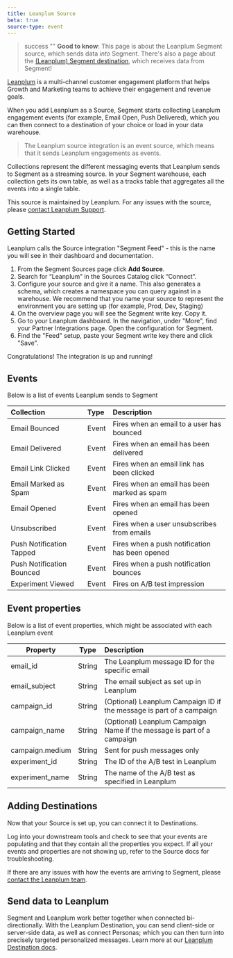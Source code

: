 ```yaml
---
title: Leanplum Source
beta: true
source-type: event
---
```


> success ""
> **Good to know**: This page is about the Leanplum Segment source, which sends data _into_ Segment. There's also a page about the [(Leanplum) Segment destination](https://segment.com/docs/connections/destinations/catalog/leanplum/), which receives data from Segment!

[Leanplum](https://leanplum.com/?utm_source=segmentio&utm_medium=docs&utm_campaign=partners) is a multi-channel customer engagement platform that helps Growth and Marketing teams to achieve their engagement and revenue goals.

When you add Leanplum as a Source, Segment starts collecting Leanplum engagement events (for example, Email Open, Push Delivered), which you can then connect to a destination of your choice or load in your data warehouse.

> The Leanplum source integration is an event source, which means that it sends Leanplum engagements as events.

Collections represent the different messaging events that Leanplum sends to Segment as a streaming source. In your Segment warehouse, each collection gets its own table, as well as a tracks table that aggregates all the events into a single table.

This source is maintained by Leanplum. For any issues with the source, please [contact Leanplum Support](mailto:support@leanplum.com).


## Getting Started
Leanplum calls the Source integration "Segment Feed" - this is the name you will see in their dashboard and documentation.

1. From the Segment Sources page click **Add Source**.
2. Search for “Leanplum” in the Sources Catalog click “Connect”.
3. Configure your source and give it a name. This also generates a schema, which creates a namespace you can query against in a warehouse. We recommend that you name your source to represent the environment you are setting up (for example, Prod, Dev, Staging)
4. On the overview page you will see the Segment write key. Copy it.
5. Go to your Leanplum dashboard. In the navigation, under "More", find your Partner Integrations page. Open the configuration for Segment.
6. Find the "Feed" setup, paste your Segment write key there and click "Save".

Congratulations! The integration is up and running!



## Events
Below is a list of events Leanplum sends to Segment

| Collection                | Type  | Description                                    |
|:------------------------- |:----- |:---------------------------------------------- |
| Email Bounced            | Event | Fires when an email to a user has bounced      |
| Email Delivered           | Event | Fires when an email has been delivered         |
| Email Link Clicked        | Event | Fires when an email link has been clicked      |
| Email Marked as Spam      | Event | Fires when an email has been marked as spam    |
| Email Opened              | Event | Fires when an email has been opened            |
| Unsubscribed              | Event | Fires when a user unsubscribes from emails     |
| Push Notification Tapped  | Event | Fires when a push notification has been opened |
| Push Notification Bounced | Event | Fires when a push notification bounces         |
| Experiment Viewed         | Event | Fires on A/B test impression                   |

## Event properties
Below is a list of event properties, which might be associated with each Leanplum event


| Property        | Type   | Description                                                            |
| --------------- | ------ |:---------------------------------------------------------------------- |
| email_id        | String | The Leanplum message ID for the specific email                         |
| email_subject   | String | The email subject as set up in Leanplum                                |
| campaign_id     | String | (Optional) Leanplum Campaign ID if the message is part of a campaign   |
| campaign_name   | String | (Optional) Leanplum Campaign Name if the message is part of a campaign |
| campaign.medium | String | Sent for push messages only                                            |
| experiment_id   | String | The ID of the A/B test in Leanplum                                     |
| experiment_name | String | The name of the A/B test as specified in Leanplum                      |


## Adding Destinations

Now that your Source is set up, you can connect it to Destinations.

Log into your downstream tools and check to see that your events are populating and that they contain all the properties you expect. If all your events and properties are not showing up, refer to the Source docs for troubleshooting.

If there are any issues with how the events are arriving to Segment, please [contact the Leanplum team](mailto:support@leanplum.com).

## Send data to Leanplum

Segment and Leanplum work better together when connected bi-directionally. With the Leanplum Destination, you can send client-side or server-side data, as well as connect Personas; which you can then turn into precisely targeted personalized messages. Learn more at our [Leanplum Destination docs](https://segment.com/docs/connections/destinations/catalog/leanplum/).
